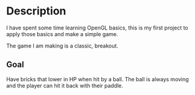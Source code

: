# Description

I have spent some time learning OpenGL basics, this is my first project to apply those basics and make a simple game.

The game I am making is a classic, breakout.

## Goal

Have bricks that lower in HP when hit by a ball. The ball is always moving and the player can hit it back with their paddle.